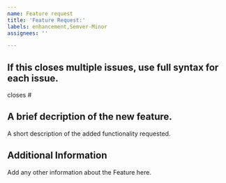 ```yaml
---
name: Feature request
title: 'Feature Request:'
labels: enhancement,Semver-Minor
assignees: ''

---
```


## If this closes multiple issues, use full syntax for each issue.

closes #

## A brief decription of the new feature.

A short description of the added functionality requested.


## Additional Information

Add any other information about the Feature here.